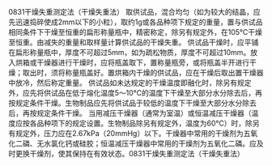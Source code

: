 0831干燥失重测定法（干燥失重法）
取供试品，混合均匀（如为较大的结晶，应先迅速捣碎使成2mm以下的小粒），取约1g或各品种项下规定的重量，置与供试品相同条件下干燥至恒重的扁形称量瓶中，精密称定，除另有规定外，在105℃干燥至恒重。由减失的重量和取样量计算供试品的干燥失重。
供试品干燥时，应平铺在扁形称量瓶中，厚度不可超过5mm，如为疏松物质，厚度不可超过10mm。放入烘箱或干燥器进行干燥时，应将瓶盖取下，置称量瓶旁，或将瓶盖半开进行干燥；取出时，须将称量瓶盖好。置烘箱内干燥的供试品，应在干燥后取出置干燥器中放冷，然后称定重量。
供试品如未达规定的干燥温度即融化时，除另有规定外，应先将供试品在低于熔化温度5～10℃的温度下干燥至大部分水分除去后，再按规定条件干燥。生物制品应先将供试品于较低的温度下干燥至大部分水分除去后，再按规定条件干燥。
当用减压干燥器（通常为室温）或恒温减压干燥器（温度应按各品种项下的规定设置。生物制品除另有规定外，温度为60℃）时，除另有规定外，压力应在2.67kPa（20mmHg）以下。干燥器中常用的干燥剂为五氧化二磷、无水氯化钙或硅胶；恒温减压干燥器中常用的干燥剂为五氧化二磷。应及时更换干燥剂，使其保持在有效状态。0831干燥失重测定法（干燥失重法）